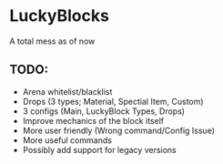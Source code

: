 # LuckyBlocks
A total mess as of now

## TODO:
- Arena whitelist/blacklist
- Drops (3 types; Material, Spectial Item, Custom)
- 3 configs (Main, LuckyBlock Types, Drops)
- Improve mechanics of the block itself
- More user friendly (Wrong command/Config Issue)
- More useful commands
- Possibly add support for legacy versions
